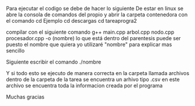 Para ejecutar el codigo se debe de hacer lo siguiente
De estar en linux se abre la consola de comandos del propio y abrir la carpeta contenedora con el comando cd
Ejemplo
cd descargas
cd tareaprogra2

compilar con el siguiente comando
g++ main.cpp arbol.cpp nodo.cpp procesador.cpp -o (nombre)
lo que está dentro del parentesis puede ser puesto el nombre que quiera yo utilizaré "nombre" para explicar mas sencillo

Siguiente escribir el comando ./nombre

Y si todo esto se ejecuto de manera correcta en la carpeta llamada archivos dentro de la carpeta de la tarea se encuentra un arhivo tipo .csv 
en este archivo se encuentra toda la informacion creada por el programa

Muchas gracias